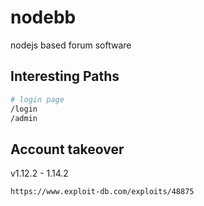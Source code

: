 # nodebb

nodejs based forum software

## Interesting Paths

```bash
# login page
/login
/admin
```

## Account takeover

v1.12.2 - 1.14.2

```
https://www.exploit-db.com/exploits/48875
```
